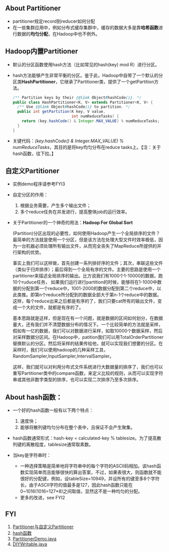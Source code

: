 ## About Partitioner

* partitioner规定record到reducer如何分配
* 在一些集群应用中，例如分布式缓存集群中，缓存的数据大多是靠**哈希函数**进行数据的**均匀分配**，在Hadoop中也不例外。

## Hadoop内置Partitioner

* 默认的分区函数使用hash方法（比如常见的hash(key) mod R）进行分区。

* hash方法能够产生非常平衡的分区。鉴于此，Hadoop中自带了一个默认的分区类**HashPartitioner**，它继承了Partitioner类，提供了一个getPartition方法。

  ```java
  /** Partition keys by their {@link Object#hashCode()}. */
  public class HashPartitioner<K, V> extends Partitioner<K, V> {
    /** Use {@link Object#hashCode()} to partition. */
    public int getPartition(K key, V value,
                            int numReduceTasks) {
      return (key.hashCode() & Integer.MAX_VALUE) % numReduceTasks;
    }
  }
  ```

* 关键代码：*(key.hashCode() & Integer.MAX_VALUE) % numReduceTasks*，其目的是将key均匀分布在reduce tasks上。【注：关于hash函数，往下拉。】

## 自定义Partitioner

* 实例demo程序请参考FYI3

* 自定分区的作用：

  1. 根据业务需要，产生多个输出文件；
  2. 多个reduce任务在并发进行，提高整体job的运行效率。

* 关于Partitioner的一个神奇的用法：**Hadoop For Global Sort**

  (Partition)分区出现的必要性，如何使用Hadoop产生一个全局排序的文件？最简单的方法就是使用一个分区，但是该方法在处理大型文件时效率极低，因为一台机器必须处理所有输出文件，从而完全丧失了MapReduce所提供的并行架构的优势。

  事实上我们可以这样做，首先创建一系列排好序的文件；其次，串联这些文件（类似于归并排序）；最后得到一个全局有序的文件。主要的思路是使用一个partitioner来描述全局排序的输出。比方说我们有1000个1-10000的数据，跑10个ruduce任务， 如果我们运行进行partition的时候，能够将在1-1000中数据的分配到第一个reduce中，1001-2000的数据分配到第二个reduce中，以此类推。即第n个reduce所分配到的数据全部大于第n-1个reduce中的数据。这样，每个reduce出来之后都是有序的了，我们只要cat所有的输出文件，变成一个大的文件，就都是有序的了。

  基本思路就是这样，但是现在有一个问题，就是数据的区间如何划分，在数据量大，还有我们并不清楚数据分布的情况下。一个比较简单的方法就是采样，假如有一亿的数据，我们可以对数据进行采样，如取10000个数据采样，然后对采样数据分区间。在Hadoop中，patition我们可以用TotalOrderPartitioner替换默认的分区。然后将采样的结果传给他，就可以实现我们想要的分区。在采样时，我们可以使用hadoop的几种采样工具，RandomSampler,InputSampler,IntervalSampler。        

  这样，我们就可以对利用分布式文件系统进行大数据量的排序了，我们也可以重写Partitioner类中的compare函数，来定义比较的规则，从而可以实现字符串或其他非数字类型的排序，也可以实现二次排序乃至多次排序。





## About hash函数：

- 一个好的hash函数一般有以下两个特点：
  1. 速度快；
  2. 能够将散列键均匀分布在整个表中，且保证不会产生聚集。
- hash函数通常形式：hash-key = calculated-key % tablesize。为了提高散列键的离散程度，tablesize通常取素数。


- 当key是字符串时：
  - 一种选择策略是简单地将字符串中的每个字符的ASCII码相加。该hash函数实现简单而且能够很快的算出答案，不过，如果表很大，则函数就不能很好的分配键，例如，设tableSize=10949，并设所有的键至多8个字符长，由于ASCII字符的值最多是127，因此hash函数只能在0~1016(1016=127*8)之间取值，显然这不是一种均匀的分配。
  - 更多的改进，see FYI2



## FYI

1. [Partitioner与自定义Partitioner](http://www.cnblogs.com/edisonchou/p/4297828.html)
2. [hash函数](http://blog.csdn.net/qll125596718/article/details/7005369)
3. [PartitionerDemo.java](https://github.com/wttttt-wang/hadoop_inaction/blob/master/PartitionerDemo.java)
4. [DIYWritable.java](https://github.com/wttttt-wang/hadoop_inaction/blob/master/DIYWritable.java)